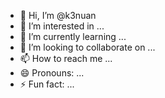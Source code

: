 - 👋 Hi, I’m @k3nuan
- 👀 I’m interested in ...
- 🌱 I’m currently learning ...
- 💞️ I’m looking to collaborate on ...
- 📫 How to reach me ...
- 😄 Pronouns: ...
- ⚡ Fun fact: ...

<!---
k3nuan/k3nuan is a ✨ special ✨ repository because its `README.md` (this file) appears on your GitHub profile.
You can click the Preview link to take a look at your changes.
--->

